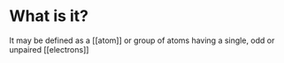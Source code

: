 # What is it?
It may be defined as a [[atom]] or group of atoms having a single, odd or unpaired [[electrons]]